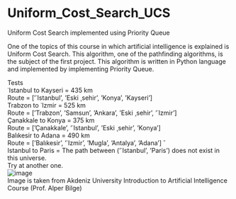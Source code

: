 # Uniform_Cost_Search_UCS
Uniform Cost Search implemented using Priority Queue

One of the topics of this course in which artificial intelligence is explained
is Uniform Cost Search. This algorithm, one of the pathfinding algorithms, is
the subject of the first project. This algorithm is written in Python language and
implemented by implementing Priority Queue.

Tests<br />
˙Istanbul to Kayseri = 435 km <br />
Route = [’˙Istanbul’, ’Eski ¸sehir’, ’Konya’, ’Kayseri’] <br />
Trabzon to ˙Izmir = 525 km <br />
Route = [’Trabzon’, ’Samsun’, ’Ankara’, ’Eski ¸sehir’, ’˙Izmir’] <br />
Çanakkale to Konya = 375 km <br />
Route = [’Çanakkale’, ’˙Istanbul’, ’Eski ¸sehir’, ’Konya’] <br />
Balıkesir to Adana = 490 km <br />
Route = [’Balıkesir’, ’˙Izmir’, ’Mugla’, ’Antalya’, ’Adana’] ˘ <br />
Istanbul to Paris = The path between (’˙Istanbul’, ’Paris’) does not exist in this universe. <br />
Try at another one. <br />
![image](https://user-images.githubusercontent.com/17955212/114242629-e53aa480-9993-11eb-8d85-3458f7e46e15.png) <br />
Image is taken from Akdeniz University Introduction to Artificial Intelligence Course (Prof. Alper Bilge) <br />
